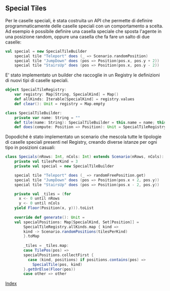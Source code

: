## Special Tiles

Per le caselle speciali, è stata costruita un API che permette di definire programmaticamente delle caselle speciali con un comportamento a scelta. 
Ad esempio è possibile definire una casella speciale che sposta l'agente in una posizione random, oppure una casella che fa fare un salto di due caselle: 
```scala
val special = new SpecialTileBuilder
    special tile "Teleport" does (_ => Scenario.randomPosition)
    special tile "JumpDown" does (pos => Position(pos.x, pos.y + 2))
    special tile "StairsUp" does (pos => Position(pos.x, pos.y - 2))
```

E' stato implementato un builder che raccoglie in un Registry le definizioni di nuovi tipi di caselle speciali. 
```scala
object SpecialTileRegistry:
    var registry: Map[String, SpecialKind] = Map()
    def allKinds: Iterable[SpecialKind] = registry.values
    def clear(): Unit = registry = Map.empty

class SpecialTileBuilder:
    private var name: String = ""
    def tile(name: String): SpecialTileBuilder = this.name = name; this
    def does(compute: Position => Position): Unit = SpecialTileRegistry.registry += name -> SpecialKind(name, compute)
```

Dopodiché è stato implementato un scenario che mescola tutte le tipologie di caselle speciali presenti nel Registry, 
creando diverse istanze per ogni tipo in posizioni casuali: 
```scala
class Specials(nRows: Int, nCols: Int) extends Scenario(nRows, nCols):
    private val tilesPerKind = 3
    private val special = new SpecialTileBuilder

    special tile "Teleport" does (_ => randomFreePosition.get)
    special tile "JumpDown" does (pos => Position(pos.x + 2, pos.y))
    special tile "StairsUp" does (pos => Position(pos.x - 2, pos.y))

    private val _tiles = (for
      x <- 0 until nRows
      y <- 0 until nCols
    yield Floor(Position(x, y))).toList
    
    override def generate(): Unit =
    val specialPositions: Map[SpecialKind, Set[Position]] =
        SpecialTileRegistry.allKinds.map { kind =>
        kind -> Scenario.randomPositions(tilesPerKind)
        }.toMap
    
        _tiles = _tiles.map:
        case TilePos(pos) =>
        specialPositions.collectFirst {
          case (kind, positions) if positions.contains(pos) =>
            SpecialTile(pos, kind)
        }.getOrElse(Floor(pos))
        case other => other
```


[Index](../index.md)
